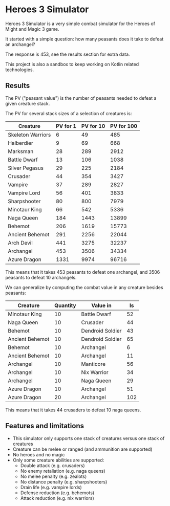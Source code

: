 # Heroes 3 Simulator

Heroes 3 Simulator is a very simple combat simulator for the Heroes of Might and Magic 3 game.

It started with a simple question: how many peasants does it take to defeat an archangel?

The response is 453, see the results section for extra data.

This project is also a sandbox to keep working on Kotlin related technologies.

## Results

The PV ("peasant value") is the number of peasants needed to defeat a given creature stack.

The PV for several stack sizes of a selection of creatures is:

| Creature          | PV for 1 | PV for 10 | PV for 100 |
|-------------------|----------|-----------|------------|
| Skeleton Warriors | 6        | 49        | 485        |
| Halberdier        | 9        | 69        | 668        |
| Marksman          | 28       | 289       | 2912       |
| Battle Dwarf      | 13       | 106       | 1038       |
| Silver Pegasus    | 29       | 225       | 2184       |
| Crusader          | 44       | 354       | 3427       |
| Vampire           | 37       | 289       | 2827       |
| Vampire Lord      | 56       | 401       | 3833       |
| Sharpshooter      | 80       | 800       | 7979       |
| Minotaur King     | 66       | 542       | 5336       |
| Naga Queen        | 184      | 1443      | 13899      |
| Behemot           | 206      | 1619      | 15773      |
| Ancient Behemot   | 291      | 2256      | 22044      |
| Arch Devil        | 441      | 3275      | 32237      |
| Archangel         | 453      | 3506      | 34334      |
| Azure Dragon      | 1331     | 9974      | 96716      |

This means that it takes 453 peasants to defeat one archangel, and 3506 peasants to defeat 10 archangels.

We can generalize by computing the combat value in any creature besides peasants:

| Creature        | Quantity | Value in         | Is  |
|-----------------|----------|------------------|-----|
| Minotaur King   | 10       | Battle Dwarf     | 52  |
| Naga Queen      | 10       | Crusader         | 44  |
| Behemot         | 10       | Dendroid Soldier | 43  |
| Ancient Behemot | 10       | Dendroid Soldier | 65  |
| Behemot         | 10       | Archangel        | 6   |
| Ancient Behemot | 10       | Archangel        | 11  |
| Archangel       | 10       | Manticore        | 56  |
| Archangel       | 10       | Nix Warrior      | 34  |
| Archangel       | 10       | Naga Queen       | 29  |
| Azure Dragon    | 10       | Archangel        | 51  |
| Azure Dragon    | 20       | Archangel        | 102 |

This means that it takes 44 crusaders to defeat 10 naga queens.

## Features and limitations

- This simulator only supports one stack of creatures versus one stack of creatures
- Creature can be melee or ranged (and ammunition are supported)
- No heroes and no magic
- Only some creature abilities are supported:
  - Double attack (e.g. crusaders)
  - No enemy retaliation (e.g. naga queens)
  - No melee penalty (e.g. zealots)
  - No distance penalty (e.g. sharpshooters)
  - Drain life (e.g. vampire lords)
  - Defense reduction (e.g. behemots)
  - Attack reduction (e.g. nix warriors)
